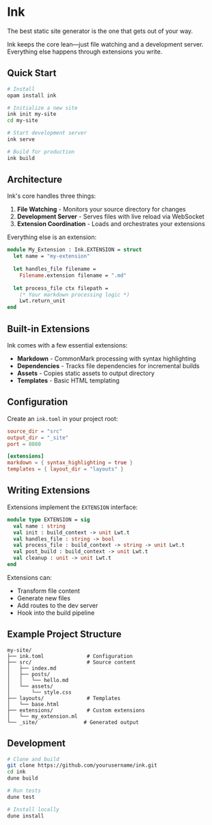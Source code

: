 # Ink

The best static site generator is the one that gets out of your way.

Ink keeps the core lean—just file watching and a development server. Everything else happens through extensions you write.

## Quick Start

```bash
# Install
opam install ink

# Initialize a new site
ink init my-site
cd my-site

# Start development server
ink serve

# Build for production
ink build
```

## Architecture

Ink's core handles three things:

1. **File Watching** - Monitors your source directory for changes
2. **Development Server** - Serves files with live reload via WebSocket
3. **Extension Coordination** - Loads and orchestrates your extensions

Everything else is an extension:

```ocaml
module My_Extension : Ink.EXTENSION = struct
  let name = "my-extension"
  
  let handles_file filename = 
    Filename.extension filename = ".md"
  
  let process_file ctx filepath =
    (* Your markdown processing logic *)
    Lwt.return_unit
end
```

## Built-in Extensions

Ink comes with a few essential extensions:

- **Markdown** - CommonMark processing with syntax highlighting
- **Dependencies** - Tracks file dependencies for incremental builds  
- **Assets** - Copies static assets to output directory
- **Templates** - Basic HTML templating

## Configuration

Create an `ink.toml` in your project root:

```toml
source_dir = "src"
output_dir = "_site"
port = 8080

[extensions]
markdown = { syntax_highlighting = true }
templates = { layout_dir = "layouts" }
```

## Writing Extensions

Extensions implement the `EXTENSION` interface:

```ocaml
module type EXTENSION = sig
  val name : string
  val init : build_context -> unit Lwt.t
  val handles_file : string -> bool
  val process_file : build_context -> string -> unit Lwt.t
  val post_build : build_context -> unit Lwt.t
  val cleanup : unit -> unit Lwt.t
end
```

Extensions can:
- Transform file content
- Generate new files
- Add routes to the dev server
- Hook into the build pipeline

## Example Project Structure

```
my-site/
├── ink.toml              # Configuration
├── src/                  # Source content
│   ├── index.md
│   ├── posts/
│   │   └── hello.md
│   └── assets/
│       └── style.css
├── layouts/              # Templates
│   └── base.html
├── extensions/           # Custom extensions
│   └── my_extension.ml
└── _site/               # Generated output
```

## Development

```bash
# Clone and build
git clone https://github.com/yourusername/ink.git
cd ink
dune build

# Run tests
dune test

# Install locally
dune install
```

